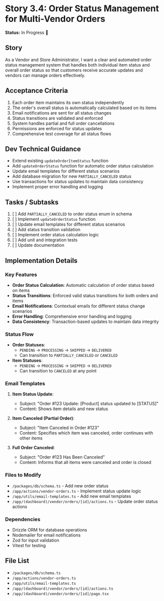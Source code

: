 # Story 3.4: Order Status Management for Multi-Vendor Orders

**Status:** In Progress 🚧

## Story
As a Vendor and Store Administrator, I want a clear and automated order status management system that handles both individual item status and overall order status so that customers receive accurate updates and vendors can manage orders effectively.

## Acceptance Criteria
1. Each order item maintains its own status independently
2. The order's overall status is automatically calculated based on its items
3. Email notifications are sent for all status changes
4. Status transitions are validated and enforced
5. System handles partial and full order cancellations
6. Permissions are enforced for status updates
7. Comprehensive test coverage for all status flows

## Dev Technical Guidance
- Extend existing `updateOrderItemStatus` function
- Add `updateOrderStatus` function for automatic order status calculation
- Update email templates for different status scenarios
- Add database migration for new `PARTIALLY_CANCELED` status
- Use transactions for status updates to maintain data consistency
- Implement proper error handling and logging

## Tasks / Subtasks
1. [ ] Add `PARTIALLY_CANCELED` to order status enum in schema
2. [ ] Implement `updateOrderStatus` function
3. [ ] Update email templates for different status scenarios
4. [ ] Add status transition validation
5. [ ] Implement order status calculation logic
6. [ ] Add unit and integration tests
7. [ ] Update documentation

## Implementation Details

### Key Features
- **Order Status Calculation**: Automatic calculation of order status based on items
- **Status Transitions**: Enforced valid status transitions for both orders and items
- **Email Notifications**: Contextual emails for different status change scenarios
- **Error Handling**: Comprehensive error handling and logging
- **Data Consistency**: Transaction-based updates to maintain data integrity

### Status Flow
- **Order Statuses**:
  - `PENDING` → `PROCESSING` → `SHIPPED` → `DELIVERED`
  - Can transition to `PARTIALLY_CANCELED` or `CANCELED`
- **Item Statuses**:
  - `PENDING` → `PROCESSING` → `SHIPPED` → `DELIVERED`
  - Can transition to `CANCELED` at any point

### Email Templates
1. **Item Status Update**:
   - Subject: "Order #123 Update: [Product] status updated to [STATUS]"
   - Content: Shows item details and new status

2. **Item Canceled (Partial Order)**:
   - Subject: "Item Canceled in Order #123"
   - Content: Specifies which item was canceled, order continues with other items

3. **Full Order Canceled**:
   - Subject: "Order #123 Has Been Canceled"
   - Content: Informs that all items were canceled and order is closed

### Files to Modify
- `/packages/db/schema.ts` - Add new order status
- `/app/actions/vendor-orders.ts` - Implement status update logic
- `/app/utils/email-templates.ts` - Add new email templates
- `/app/(dashboard)/vendor/orders/[id]/actions.ts` - Update order status actions


### Dependencies
- Drizzle ORM for database operations
- Nodemailer for email notifications
- Zod for input validation
- Vitest for testing

## File List
- `/packages/db/schema.ts`
- `/app/actions/vendor-orders.ts`
- `/app/utils/email-templates.ts`
- `/app/(dashboard)/vendor/orders/[id]/actions.ts`
- `/app/(dashboard)/vendor/orders/[id]/page.tsx`
